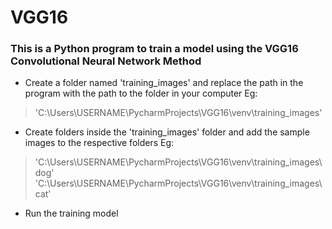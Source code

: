 # VGG16
### This is a Python program to train a model using the VGG16 Convolutional Neural Network Method
* Create a folder named 'training_images' and replace the path in the program with the path to the folder in your computer
 Eg: 
 > 'C:\Users\USERNAME\PycharmProjects\VGG16\venv\training_images'
* Create folders inside the 'training_images' folder and add the sample images to the respective folders
Eg:
> 'C:\Users\USERNAME\PycharmProjects\VGG16\venv\training_images\dog'
> 'C:\Users\USERNAME\PycharmProjects\VGG16\venv\training_images\cat'
* Run the training model
